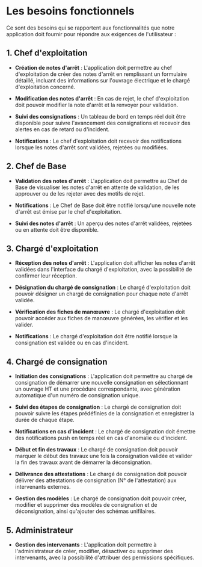 # Les besoins fonctionnels

Ce sont des besoins qui se rapportent aux fonctionnalités que notre application doit fournir pour répondre aux exigences de l'utilisateur :

## 1. Chef d'exploitation

- **Création de notes d'arrêt** : L'application doit permettre au chef d'exploitation de créer des notes d'arrêt en remplissant un formulaire détaillé, incluant des informations sur l'ouvrage électrique et le chargé d'exploitation concerné.

- **Modification des notes d'arrêt** : En cas de rejet, le chef d'exploitation doit pouvoir modifier la note d'arrêt et la renvoyer pour validation.

- **Suivi des consignations** : Un tableau de bord en temps réel doit être disponible pour suivre l'avancement des consignations et recevoir des alertes en cas de retard ou d'incident.

- **Notifications** : Le chef d'exploitation doit recevoir des notifications lorsque les notes d'arrêt sont validées, rejetées ou modifiées.

## 2. Chef de Base

- **Validation des notes d'arrêt** : L'application doit permettre au Chef de Base de visualiser les notes d'arrêt en attente de validation, de les approuver ou de les rejeter avec des motifs de rejet.

- **Notifications** : Le Chef de Base doit être notifié lorsqu'une nouvelle note d'arrêt est émise par le chef d'exploitation.

- **Suivi des notes d'arrêt** : Un aperçu des notes d'arrêt validées, rejetées ou en attente doit être disponible.

## 3. Chargé d'exploitation

- **Réception des notes d'arrêt** : L'application doit afficher les notes d'arrêt validées dans l'interface du chargé d'exploitation, avec la possibilité de confirmer leur réception.

- **Désignation du chargé de consignation** : Le chargé d'exploitation doit pouvoir désigner un chargé de consignation pour chaque note d'arrêt validée.

- **Vérification des fiches de manœuvre** : Le chargé d'exploitation doit pouvoir accéder aux fiches de manœuvre générées, les vérifier et les valider.

- **Notifications** : Le chargé d'exploitation doit être notifié lorsque la consignation est validée ou en cas d'incident.

## 4. Chargé de consignation

- **Initiation des consignations** : L'application doit permettre au chargé de consignation de démarrer une nouvelle consignation en sélectionnant un ouvrage HT et une procédure correspondante, avec génération automatique d'un numéro de consignation unique.

- **Suivi des étapes de consignation** : Le chargé de consignation doit pouvoir suivre les étapes prédéfinies de la consignation et enregistrer la durée de chaque étape.

- **Notifications en cas d'incident** : Le chargé de consignation doit émettre des notifications push en temps réel en cas d'anomalie ou d'incident.

- **Début et fin des travaux** : Le chargé de consignation doit pouvoir marquer le début des travaux une fois la consignation validée et valider la fin des travaux avant de démarrer la déconsignation.

- **Délivrance des attestations** : Le chargé de consignation doit pouvoir délivrer des attestations de consignation (N° de l'attestation) aux intervenants externes.

- **Gestion des modèles** : Le chargé de consignation doit pouvoir créer, modifier et supprimer des modèles de consignation et de déconsignation, ainsi qu'ajouter des schémas unifilaires.

## 5. Administrateur

- **Gestion des intervenants** : L'application doit permettre à l'administrateur de créer, modifier, désactiver ou supprimer des intervenants, avec la possibilité d'attribuer des permissions spécifiques.